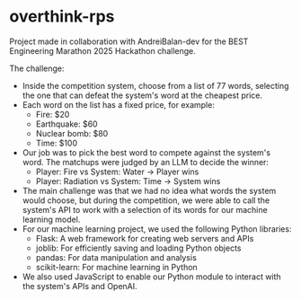 # overthink-rps

Project made in collaboration with AndreiBalan-dev for the BEST Engineering Marathon 2025 Hackathon challenge.

The challenge:
- Inside the competition system, choose from a list of 77 words, selecting the one that can defeat the system's word at the cheapest price.
- Each word on the list has a fixed price, for example:
  - Fire: $20
  - Earthquake: $60
  - Nuclear bomb: $80
  - Time: $100
- Our job was to pick the best word to compete against the system's word. The matchups were judged by an LLM to decide the winner:
  - Player: Fire vs System: Water → Player wins
  - Player: Radiation vs System: Time → System wins
- The main challenge was that we had no idea what words the system would choose, but during the competition, we were able to call the system's API to work with a selection of its words for our machine learning model.
- For our machine learning project, we used the following Python libraries:
  - Flask: A web framework for creating web servers and APIs
  - joblib: For efficiently saving and loading Python objects
  - pandas: For data manipulation and analysis
  - scikit-learn: For machine learning in Python
- We also used JavaScript to enable our Python module to interact with the system's APIs and OpenAI.
